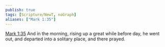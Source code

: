 ```yaml
---
publish: true
tags: [Scripture/NewT, noGraph]
aliases: ["Mark 1:35"]
---
```

[Mark 1:35](https://churchofjesuschrist.org/study/scriptures/nt/mark/1?lang=eng&id=p35#p35) And in the morning, rising up a great while before day, he went out, and departed into a solitary place, and there prayed.

